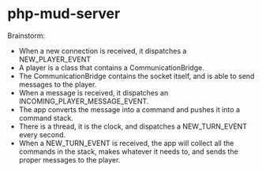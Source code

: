 php-mud-server
==============


Brainstorm:
- When a new connection is received, it dispatches a NEW\_PLAYER\_EVENT
- A player is a class that contains a CommunicationBridge.
- The CommunicationBridge contains the socket itself, and is able to send messages to the player.
- When a message is received, it dispatches an INCOMING\_PLAYER\_MESSAGE\_EVENT.
- The app converts the message into a command and pushes it into a command stack.
- There is a thread, it is the clock, and dispatches a NEW\_TURN\_EVENT every second.
- When a NEW\_TURN\_EVENT is received, the app will collect all the commands in the stack, makes whatever it needs to, and sends the proper messages to the player.